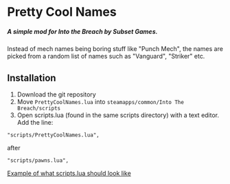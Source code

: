 # Pretty Cool Names

##### A simple mod for Into the Breach by Subset Games.
 Instead of mech names being boring stuff like "Punch Mech", the names are picked from a random list of names such as "Vanguard", "Striker" etc.

## Installation
1. Download the git repository
2. Move `PrettyCoolNames.lua` into `steamapps/common/Into The Breach/scripts`
3. Open scripts.lua (found in the same scripts directory) with a text editor. Add the line:

```
"scripts/PrettyCoolNames.lua",
```

after

```
"scripts/pawns.lua",
```

[Example of what scripts.lua should look like](https://imgur.com/a/Pj1II)
